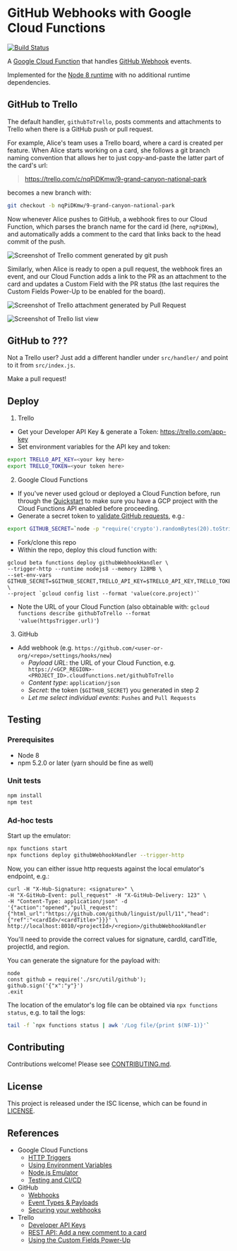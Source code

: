 # GitHub Webhooks with Google Cloud Functions

[![Build Status](https://travis-ci.com/eddies/github-webhook-cloud-function.svg?branch=master)](https://travis-ci.com/eddies/github-webhook-cloud-function)

A [Google Cloud Function](https://cloud.google.com/functions/) that handles [GitHub Webhook](https://developer.github.com/webhooks/) events.

Implemented for the [Node 8 runtime](https://cloud.google.com/functions/docs/concepts/nodejs-8-runtime) with no additional runtime dependencies.

## GitHub to Trello

The default handler, `githubToTrello`, posts comments and attachments to Trello when there is a GitHub push or pull request.

For example, Alice's team uses a Trello board, where a card is created per feature. When Alice starts working on a card, she follows a git branch naming convention that allows her to just copy-and-paste the latter part of the card's url:

> https://trello.com/c/nqPiDKmw/9-grand-canyon-national-park

becomes a new branch with:
```bash
git checkout -b nqPiDKmw/9-grand-canyon-national-park
```

Now whenever Alice pushes to GitHub, a webhook fires to our Cloud Function, which parses the branch name for the card id (here, `nqPiDKmw`), and automatically adds a comment to the card that links back to the head commit of the push.

![Screenshot of Trello comment generated by git push](docs/images/push-comment.png?raw=true "Trello Comment from push event")

Similarly, when Alice is ready to open a pull request, the webhook fires an event, and our Cloud Function adds a link to the PR as an attachment to the card and updates a Custom Field with the PR status (the last requires the Custom Fields Power-Up to be enabled for the board).

![Screenshot of Trello attachment generated by Pull Request](docs/images/pull-attachment.png?raw=true "Trello Attachment from pull_request event")

![Screenshot of Trello list view](docs/images/trello-list-view.png?raw=true "Trello List")

## GitHub to ???
Not a Trello user? Just add a different handler under `src/handler/` and point to it from `src/index.js`.

Make a pull request!

## Deploy

1. Trello
  * Get your Developer API Key & generate a Token: https://trello.com/app-key
  * Set environment variables for the API key and token:
  ```bash
  export TRELLO_API_KEY=<your key here>
  export TRELLO_TOKEN=<your token here>
  ```
2. Google Cloud Functions
  * If you've never used gcloud or deployed a Cloud Function before, run through the [Quickstart](https://cloud.google.com/functions/docs/quickstart#functions-update-install-gcloud-node8) to make sure you have a GCP project with the Cloud Functions API enabled before proceeding.
  * Generate a secret token to [validate GitHub requests](https://developer.github.com/webhooks/securing/), e.g.:
  ```bash
  export GITHUB_SECRET=`node -p "require('crypto').randomBytes(20).toString('hex');"`
  ```
  * Fork/clone this repo
  * Within the repo, deploy this cloud function with:
  ```
  gcloud beta functions deploy githubWebhookHandler \
  --trigger-http --runtime nodejs8 --memory 128MB \
  --set-env-vars GITHUB_SECRET=$GITHUB_SECRET,TRELLO_API_KEY=$TRELLO_API_KEY,TRELLO_TOKEN=$TRELLO_TOKEN \
  --project `gcloud config list --format 'value(core.project)'`
  ```
  * Note the URL of your Cloud Function (also obtainable with: `gcloud functions describe githubToTrello --format 'value(httpsTrigger.url)'`)
3. GitHub
  * Add webhook (e.g. `https://github.com/<user-or-org/<repo>/settings/hooks/new`)
    * *Payload URL*: the URL of your Cloud Function, e.g. `
https://<GCP_REGION>-<PROJECT_ID>.cloudfunctions.net/githubToTrello`
    * *Content type*: `application/json`
    * *Secret*: the token (`$GITHUB_SECRET`) you generated in step 2
    * *Let me select individual events*: `Pushes` and `Pull Requests`


## Testing

### Prerequisites
* Node 8
* npm 5.2.0 or later (yarn should be fine as well)

### Unit tests
```bash
npm install
npm test
```

### Ad-hoc tests

Start up the emulator:

```bash
npx functions start
npx functions deploy githubWebhookHandler --trigger-http
```

Now, you can either issue http requests against the local emulator's endpoint, e.g.:

```
curl -H "X-Hub-Signature: <signature>" \
-H "X-GitHub-Event: pull_request" -H "X-GitHub-Delivery: 123" \
-H "Content-Type: application/json" -d '{"action":"opened","pull_request":{"html_url":"https://github.com/github/linguist/pull/11","head":{"ref":"<cardId>/<cardTitle>"}}}' \
http://localhost:8010/<projectId>/<region>/githubWebhookHandler
```

You'll need to provide the correct values for signature, cardId, cardTitle, projectId, and region.

You can generate the signature for the payload with:

```
node
const github = require('./src/util/github');
github.sign('{"x":"y"}')
.exit
```

The location of the emulator's log file can be obtained via `npx functions status`, e.g. to tail the logs:

```bash
tail -f `npx functions status | awk '/Log file/{print $(NF-1)}'`
```

## Contributing
Contributions welcome! Please see [CONTRIBUTING.md](docs/CONTRIBUTING.md).

## License
This project is released under the ISC license, which can be found in [LICENSE](LICENSE).

## References
* Google Cloud Functions
  * [HTTP Triggers](https://cloud.google.com/functions/docs/calling/http)
  * [Using Environment Variables](https://cloud.google.com/functions/docs/env-var)
  * [Node.js Emulator](https://cloud.google.com/functions/docs/emulator)
  * [Testing and CI/CD](https://cloud.google.com/functions/docs/bestpractices/testing)
* GitHub
  * [Webhooks](https://developer.github.com/webhooks/)
  * [Event Types & Payloads](https://developer.github.com/v3/activity/events/types/)
  * [Securing your webhooks](https://developer.github.com/webhooks/securing/)
* Trello
  * [Developer API Keys](https://trello.com/app-key)
  * [REST API: Add a new comment to a card](https://trello.readme.io/reference#cardsidactionscomments)
  * [Using the Custom Fields Power-Up](https://help.trello.com/article/1067-using-the-custom-fields-power-up)
